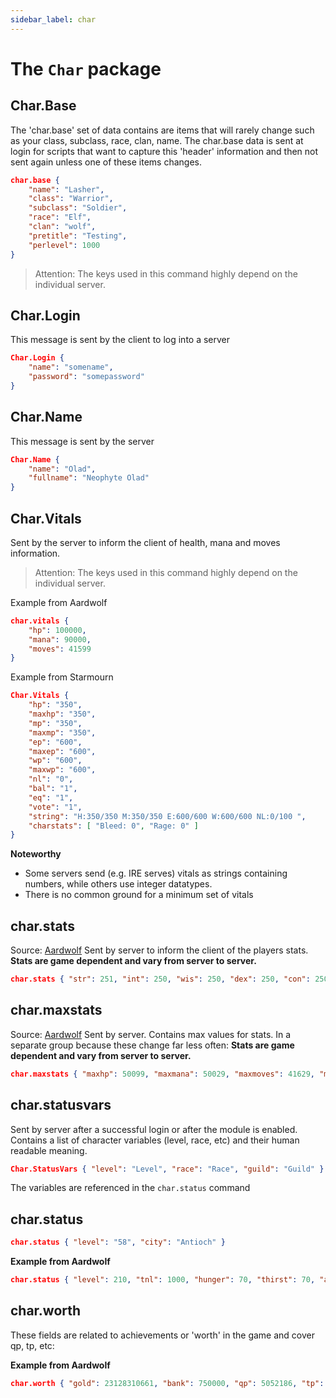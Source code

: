 ```yaml
---
sidebar_label: char
---
```

# The ``Char`` package

## Char.Base

The 'char.base' set of data contains are items that will rarely change such as your class, subclass, race, clan, name. The char.base data is sent at login for scripts that want to capture this 'header' information and then not sent again unless one of these items changes. 

````json
char.base {
    "name": "Lasher",
    "class": "Warrior",
    "subclass": "Soldier",
    "race": "Elf",
    "clan": "wolf",
    "pretitle": "Testing",
    "perlevel": 1000
}
````

> Attention: The keys used in this command highly depend on the individual server.

## Char.Login

This message is sent by the client to log into a server

````json
Char.Login {
    "name": "somename",
    "password": "somepassword"
}
````

## Char.Name

This message is sent by the server

````json
Char.Name {
    "name": "Olad",
    "fullname": "Neophyte Olad"
}
````

## Char.Vitals

Sent by the server to inform the client of health, mana and moves information.
> Attention: The keys used in this command highly depend on the individual server.

Example from Aardwolf
````json
char.vitals { 
    "hp": 100000, 
    "mana": 90000, 
    "moves": 41599 
}
````

Example from Starmourn
````json
Char.Vitals { 
    "hp": "350", 
    "maxhp": "350", 
    "mp": "350", 
    "maxmp": "350", 
    "ep": "600", 
    "maxep": "600", 
    "wp": "600", 
    "maxwp": "600", 
    "nl": "0", 
    "bal": "1", 
    "eq": "1", 
    "vote": "1", 
    "string": "H:350/350 M:350/350 E:600/600 W:600/600 NL:0/100 ", 
    "charstats": [ "Bleed: 0", "Rage: 0" ] 
}
````

**Noteworthy**
- Some servers send (e.g. IRE serves) vitals as strings containing numbers, while others use integer datatypes.
- There is no common ground for a minimum set of vitals

## char.stats
Source: [Aardwolf](https://www.aardwolf.com/wiki/index.php/Clients/GMCP)
Sent by server to inform the client of the players stats.
**Stats are game dependent and vary from server to server.**

```json
char.stats { "str": 251, "int": 250, "wis": 250, "dex": 250, "con": 250, "luck": 250, "hr": 2298, "dr": 207, "saves": 13 }
```

## char.maxstats
Source: [Aardwolf](https://www.aardwolf.com/wiki/index.php/Clients/GMCP)
Sent by server. Contains max values for stats. In a separate group because these change far less often:
**Stats are game dependent and vary from server to server.**

```json
char.maxstats { "maxhp": 50099, "maxmana": 50029, "maxmoves": 41629, "maxstr": 51, "maxint": 134, "maxwis": 50, maxdex": 183, "maxcon": 99, "maxluck": 200 }
```

## char.statusvars

Sent by server after a successful login or after the module is enabled.
Contains a list of character variables (level, race, etc) and their human readable meaning.

```json
Char.StatusVars { "level": "Level", "race": "Race", "guild": "Guild" }
```

The variables are referenced in the ``char.status`` command

## char.status
```json
char.status { "level": "58", "city": "Antioch" }
```
**Example from Aardwolf**
```json
char.status { "level": 210, "tnl": 1000, "hunger": 70, "thirst": 70, "align": 1867, "state": 3,  "pos": "Standing" , "enemy": "an owl", "enemypct": 93 }
```

## char.worth
These fields are related to achievements or 'worth' in the game and cover qp, tp, etc:
 
**Example from Aardwolf**
```json
char.worth { "gold": 23128310661, "bank": 750000, "qp": 5052186, "tp": 10930, "trains": 6, "pracs": 14, "qpearned": 12345678 }
```
